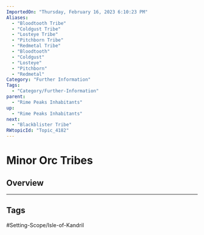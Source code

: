 ```yaml
---
ImportedOn: "Thursday, February 16, 2023 6:10:23 PM"
Aliases:
  - "Bloodtooth Tribe"
  - "Coldgust Tribe"
  - "Losteye Tribe"
  - "Pitchborn Tribe"
  - "Redmetal Tribe"
  - "Bloodtooth"
  - "Coldgust"
  - "Losteye"
  - "Pitchborn"
  - "Redmetal"
Category: "Further Information"
Tags:
  - "Category/Further-Information"
parent:
  - "Rime Peaks Inhabitants"
up:
  - "Rime Peaks Inhabitants"
next:
  - "Blackblister Tribe"
RWtopicId: "Topic_4182"
---
```

# Minor Orc Tribes
## Overview

---
## Tags
#Setting-Scope/Isle-of-Kandril

